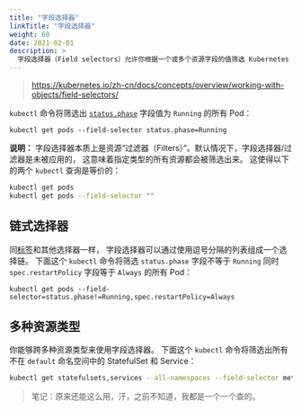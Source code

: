 ```yaml
---
title: "字段选择器"
linkTitle: "字段选择器"
weight: 60
date: 2021-02-01
description: >
  字段选择器（Field selectors）允许你根据一个或多个资源字段的值筛选 Kubernetes 资源。 
---
```


> https://kubernetes.io/zh-cn/docs/concepts/overview/working-with-objects/field-selectors/

`kubectl` 命令将筛选出 [`status.phase`](https://kubernetes.io/zh-cn/docs/concepts/workloads/pods/pod-lifecycle/#pod-phase) 字段值为 `Running` 的所有 Pod：

```shell
kubectl get pods --field-selector status.phase=Running
```

**说明：** 字段选择器本质上是资源“过滤器（Filters）”。默认情况下，字段选择器/过滤器是未被应用的， 这意味着指定类型的所有资源都会被筛选出来。 这使得以下的两个 `kubectl` 查询是等价的：

```bash
kubectl get pods
kubectl get pods --field-selector ""
```

## 链式选择器

同[标签](https://kubernetes.io/zh-cn/docs/concepts/overview/working-with-objects/labels/)和其他选择器一样， 字段选择器可以通过使用逗号分隔的列表组成一个选择链。 下面这个 `kubectl` 命令将筛选 `status.phase` 字段不等于 `Running` 同时 `spec.restartPolicy` 字段等于 `Always` 的所有 Pod：

```shell
kubectl get pods --field-selector=status.phase!=Running,spec.restartPolicy=Always
```

## 多种资源类型

你能够跨多种资源类型来使用字段选择器。 下面这个 `kubectl` 命令将筛选出所有不在 `default` 命名空间中的 StatefulSet 和 Service：

```bash
kubectl get statefulsets,services --all-namespaces --field-selector metadata.namespace!=default
```

> 笔记：原来还能这么用，汗，之前不知道，我都是一个一个查的。
